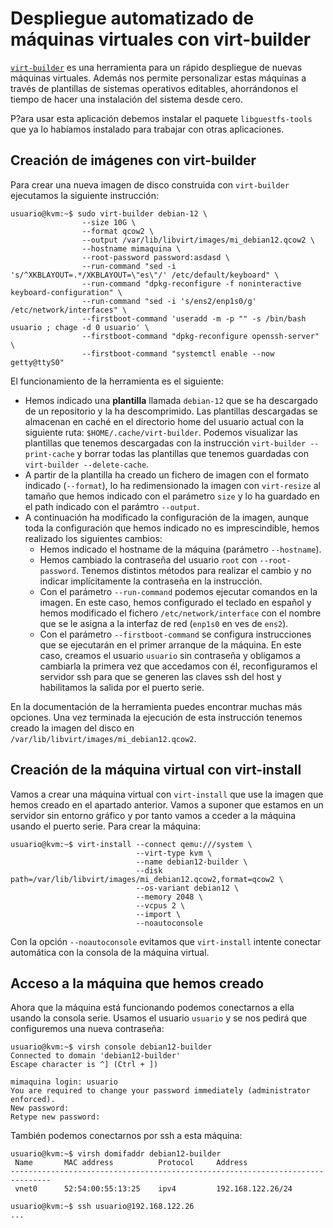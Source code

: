 # Despliegue automatizado de máquinas virtuales con virt-builder

[`virt-builder`](https://libguestfs.org/virt-builder.1.html) es una herramienta para un rápido despliegue de nuevas máquinas virtuales. Además nos permite personalizar estas máquinas a través de plantillas de sistemas operativos editables, ahorrándonos el tiempo de hacer una instalación del sistema desde cero.

P?ara usar esta aplicación debemos instalar el paquete `libguestfs-tools` que ya lo habíamos instalado para trabajar con otras aplicaciones.

## Creación de imágenes con virt-builder

Para crear una nueva imagen de disco construida con `virt-builder` ejecutamos la siguiente instrucción:

```
usuario@kvm:~$ sudo virt-builder debian-12 \
                --size 10G \
                --format qcow2 \
                --output /var/lib/libvirt/images/mi_debian12.qcow2 \
                --hostname mimaquina \
                --root-password password:asdasd \
                --run-command "sed -i 's/^XKBLAYOUT=.*/XKBLAYOUT=\"es\"/' /etc/default/keyboard" \
                --run-command "dpkg-reconfigure -f noninteractive keyboard-configuration" \
                --run-command "sed -i 's/ens2/enp1s0/g' /etc/network/interfaces" \
                --firstboot-command 'useradd -m -p "" -s /bin/bash usuario ; chage -d 0 usuario' \
                --firstboot-command "dpkg-reconfigure openssh-server" \
                --firstboot-command "systemctl enable --now getty@ttyS0" 
```
El funcionamiento de la herramienta es el siguiente: 

* Hemos indicado una **plantilla** llamada `debian-12` que se ha descargado de un repositorio y la ha descomprimido. Las plantillas descargadas se almacenan en caché en el directorio home del usuario actual con la siguiente ruta: `$HOME/.cache/virt-builder`. Podemos visualizar las plantillas que tenemos descargadas con la instrucción `virt-builder --print-cache` y borrar todas las plantillas que tenemos guardadas con `virt-builder --delete-cache`.
* A partir de la plantilla ha creado un fichero de imagen con el formato indicado (`--format`), lo ha redimensionado la imagen con `virt-resize` al tamaño que hemos indicado con el parámetro `size` y lo ha guardado en el path indicado con el parámtro `--output`.
* A continuación ha modificado la configuración de la imagen, aunque toda la configuración que hemos indicado no es imprescindible, hemos realizado los siguientes cambios:
    * Hemos indicado el hostname de la máquina (parámetro `--hostname`).
    * Hemos cambiado la contraseña del usuario `root` con `--root-password`. Tenemos distintos métodos para realizar el cambio y no indicar implícitamente la contraseña en la instrucción.
    * Con el parámetro `--run-command` podemos ejecutar comandos en la imagen. En este caso, hemos configurado el teclado en español y hemos modificado el fichero `/etc/network/interface` con el nombre que se le asigna a la interfaz de red (`enp1s0` en ves de `ens2`).
    * Con el parámetro `--firstboot-command` se configura instrucciones que se ejecutarán en el primer arranque de la máquina. En este caso, creamos el usuario `usuario` sin contraseña y obligamos a cambiarla la primera vez que accedamos con él, reconfiguramos el servidor ssh para que se generen las claves ssh del host y habilitamos la salida por el puerto serie.

En la documentación de la herramienta puedes encontrar muchas más opciones. Una vez terminada la ejecución de esta instrucción tenemos creado la imagen del disco en ` /var/lib/libvirt/images/mi_debian12.qcow2`.

## Creación de la máquina virtual con virt-install

Vamos a crear una máquina virtual con `virt-install` que use la imagen que hemos creado en el apartado anterior. Vamos a suponer que estamos en un servidor sin entorno gráfico y por tanto vamos a cceder a la máquina usando el puerto serie. Para crear la máquina:

```
usuario@kvm:~$ virt-install --connect qemu:///system \
                            --virt-type kvm \
                            --name debian12-builder \
                            --disk path=/var/lib/libvirt/images/mi_debian12.qcow2,format=qcow2 \
                            --os-variant debian12 \
                            --memory 2048 \
                            --vcpus 2 \
                            --import \
                            --noautoconsole
```

Con la opción `--noautoconsole` evitamos que `virt-install` intente conectar automática con la consola de la máquina virtual.

## Acceso a la máquina que hemos creado

Ahora que la máquina está funcionando podemos conectarnos a ella usando la consola serie. Usamos el usuario `usuario` y se nos pedirá que configuremos una nueva contraseña:

```
usuario@kvm:~$ virsh console debian12-builder 
Connected to domain 'debian12-builder'
Escape character is ^] (Ctrl + ])

mimaquina login: usuario
You are required to change your password immediately (administrator enforced).
New password: 
Retype new password: 
```

También podemos conectarnos por ssh a esta máquina:

```
usuario@kvm:~$ virsh domifaddr debian12-builder 
 Name       MAC address          Protocol     Address
-------------------------------------------------------------------------------
 vnet0      52:54:00:55:13:25    ipv4         192.168.122.26/24

usuario@kvm:~$ ssh usuario@192.168.122.26
...
```


